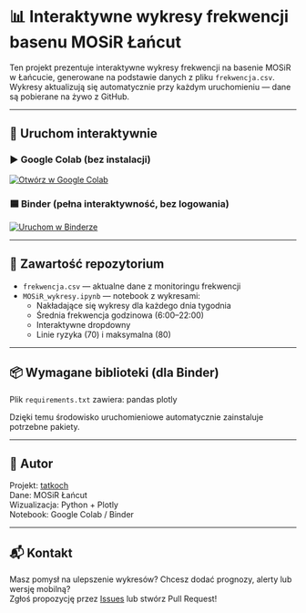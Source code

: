 # 📊 Interaktywne wykresy frekwencji basenu MOSiR Łańcut

Ten projekt prezentuje interaktywne wykresy frekwencji na basenie MOSiR w Łańcucie, generowane na podstawie danych z pliku `frekwencja.csv`. Wykresy aktualizują się automatycznie przy każdym uruchomieniu — dane są pobierane na żywo z GitHub.

---

## 🔗 Uruchom interaktywnie

### ▶️ Google Colab (bez instalacji)
[![Otwórz w Google Colab](https://colab.research.google.com/assets/colab-badge.svg)](https://colab.research.google.com/github/tatkoch/MOSiR_Lancut/blob/main/MOSiR_wykresy.ipynb)

### 🟦 Binder (pełna interaktywność, bez logowania)
[![Uruchom w Binderze](https://mybinder.org/badge_logo.svg)](https://mybinder.org/v2/gh/tatkoch/MOSiR_Lancut/HEAD?filepath=MOSiR_wykresy.ipynb)

---

## 📁 Zawartość repozytorium

- `frekwencja.csv` — aktualne dane z monitoringu frekwencji
- `MOSiR_wykresy.ipynb` — notebook z wykresami:
  - Nakładające się wykresy dla każdego dnia tygodnia
  - Średnia frekwencja godzinowa (6:00–22:00)
  - Interaktywne dropdowny
  - Linie ryzyka (70) i maksymalna (80)

---

## 📦 Wymagane biblioteki (dla Binder)

Plik `requirements.txt` zawiera:
pandas 
plotly

Dzięki temu środowisko uruchomieniowe automatycznie zainstaluje potrzebne pakiety.

---

## 📣 Autor

Projekt: [tatkoch](https://github.com/tatkoch)  
Dane: MOSiR Łańcut  
Wizualizacja: Python + Plotly  
Notebook: Google Colab / Binder

---

## 📬 Kontakt

Masz pomysł na ulepszenie wykresów? Chcesz dodać prognozy, alerty lub wersję mobilną?  
Zgłoś propozycję przez [Issues](https://github.com/tatkoch/MOSiR_Lancut/issues) lub stwórz Pull Request!
